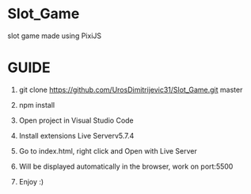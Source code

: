 # Slot_Game
slot game made using PixiJS

# GUIDE

1. git clone https://github.com/UrosDimitrijevic31/Slot_Game.git master

2. npm install

3. Open project in Visual Studio Code

4. Install extensions Live Serverv5.7.4 

5. Go to index.html, right click and Open with Live Server

6. Will be displayed automatically in the browser, work on port:5500

7. Enjoy :)
